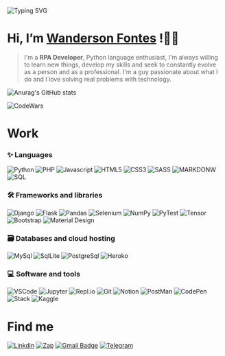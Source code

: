 ![Typing SVG](https://readme-typing-svg.herokuapp.com/?lines=Robotic+Process+Automation+Developer;Passionate+about+technology!;Pythonist;Problem+Solver!;Bug+Annihilator;Web+Developer)
#  Hi, I’m [Wanderson Fontes](https://www.linkedin.com/in/wanderson-fontes-887611154/) !:wave::grin:
>I'm a **RPA Developer**, Python language enthusiast, I'm always willing to learn new things, develop my skills and seek to constantly evolve as a person and as a professional. I'm a guy passionate about what I do and I love solving real problems with technology.


![Anurag's GitHub stats](https://github-readme-stats.vercel.app/api?username=wandersonfontes&hide=contribs,prs&show_icons=true&theme=radical)
<!--[![GitHub Streak](https://github-readme-streak-stats.herokuapp.com/?user=wandersonfontes&theme=radical)](https://git.io/streak-stats)-->
![CodeWars](https://www.codewars.com/users/WanDev/badges/large)

# Work
### :sparkles: Languages
![Python](https://camo.githubusercontent.com/808dfd4514d73d808f2a42e033ec59d350a25356be62824be52e3b258afeb5e6/68747470733a2f2f696d672e736869656c64732e696f2f62616467652f507974686f6e2d3134333534432e7376673f6c6f676f3d707974686f6e266c6f676f436f6c6f723d7768697465)
![PHP](https://camo.githubusercontent.com/08f504258b33496b9eb2ad3145dec07f07e8ed7066f3227a716dd6c75edf76ab/68747470733a2f2f696d672e736869656c64732e696f2f62616467652f5048502d3737374242342e7376673f6c6f676f3d706870266c6f676f436f6c6f723d7768697465)
![Javascript](https://camo.githubusercontent.com/9a794a64d79bb070a8009cf27eb31c989d09d43a65f95362c88ed6c28218319b/68747470733a2f2f696d672e736869656c64732e696f2f62616467652f4a6176615363726970742d4637444631452e7376673f6c6f676f3d6a617661736372697074266c6f676f436f6c6f723d626c61636b)
![HTML5](https://camo.githubusercontent.com/b4c648ad32f8f9f7c328a4dd59b5df0eb2a4e2623095e31d059f026979129491/68747470733a2f2f696d672e736869656c64732e696f2f62616467652f48544d4c2d4533344632362e7376673f6c6f676f3d68746d6c35266c6f676f436f6c6f723d7768697465)
![CSS3](https://camo.githubusercontent.com/53132716f8ed401a79d8c0980b9666b6cd8ce8e7faed1beeb328f821b44850bc/68747470733a2f2f696d672e736869656c64732e696f2f62616467652f4353532d3135373242362e7376673f6c6f676f3d63737333266c6f676f436f6c6f723d7768697465)
![SASS](https://camo.githubusercontent.com/35a8a88e527757f990479aeba303541afb91ef2326d544601edb5c1fe0ad78e6/68747470733a2f2f696d672e736869656c64732e696f2f62616467652f536173732d686f7470696e6b2e7376673f6c6f676f3d53415353266c6f676f436f6c6f723d7768697465)
![MARKDONW](https://camo.githubusercontent.com/0efd050828ea5aa9f24a975795966252bcaa93ce8d2bb4823bc75b52931a9749/68747470733a2f2f696d672e736869656c64732e696f2f62616467652f4d61726b646f776e2d3030303030302e7376673f6c6f676f3d6d61726b646f776e266c6f676f436f6c6f723d7768697465)
![SQL](https://camo.githubusercontent.com/0a6dd12197becf7e63a736290873ddbc951f607242eda09f1774a0a70a7f8eaf/68747470733a2f2f696d672e736869656c64732e696f2f62616467652f53514c2d3032354538432e7376673f6c6f676f3d616d617a6f6e2d64796e616d6f6462266c6f676f436f6c6f723d7768697465)

### :hammer_and_wrench: Frameworks and libraries

![Django](https://camo.githubusercontent.com/b11ad5990163106a47b252acd22ace1f29249b66480864927c6d10f53fa6a1e7/68747470733a2f2f696d672e736869656c64732e696f2f62616467652f2d446a616e676f2d3039324532303f7374796c653d666c61742d737175617265266c6f676f3d446a616e676f266c6f676f436f6c6f723d666666666666)
![Flask](https://camo.githubusercontent.com/3247036052834e4ce99fc7ee13aa6b5518be941338df7982a952972c5647a5ef/68747470733a2f2f696d672e736869656c64732e696f2f62616467652f2d466c61736b2d3030303030303f7374796c653d666c61742d737175617265266c6f676f3d466c61736b266c6f676f436f6c6f723d666666666666)
![Pandas](https://camo.githubusercontent.com/f48049f904b966df3dbca638e59e8528c7546d2f29f608e9283031d9c99c501b/68747470733a2f2f696d672e736869656c64732e696f2f62616467652f50616e6461732d3135303435382e7376673f6c6f676f3d70616e646173266c6f676f436f6c6f723d7768697465)
![Selenium](https://img.shields.io/badge/-Selenium-43B02A?&logo=Selenium&logoColor=FFFFFF) 
![NumPy](https://camo.githubusercontent.com/9dda0e62ed6ae858c705b3c0f0c09c72885852f974cb6c64416abdd96c66dc79/68747470733a2f2f696d672e736869656c64732e696f2f62616467652f4e756d70792d3031333234332e7376673f6c6f676f3d6e756d7079266c6f676f436f6c6f723d7768697465)
![PyTest](https://camo.githubusercontent.com/14db5467f49bc5817ae36665fd1a098e508aa0077c8877225763fc96448a7af0/68747470733a2f2f696d672e736869656c64732e696f2f62616467652f5079746573742d3041394544432e7376673f6c6f676f3d707974657374266c6f676f436f6c6f723d7768697465)
![Tensor](https://camo.githubusercontent.com/6e41841810686404d397e20e14cf7d11253f3b07633e1cf86d5e7921df19e752/68747470733a2f2f696d672e736869656c64732e696f2f62616467652f54656e736f72466c6f772d4646364630302e7376673f6c6f676f3d54656e736f72466c6f77266c6f676f436f6c6f723d7768697465)
![Bootstrap](https://camo.githubusercontent.com/bc050eb2d16bdd3fc50eef513cf1717ddbafa51a311312ada6b8c49a48632731/68747470733a2f2f696d672e736869656c64732e696f2f62616467652f426f6f7473747261702d3739353242332e7376673f6c6f676f3d626f6f747374726170266c6f676f436f6c6f723d7768697465)
![Material Design](https://camo.githubusercontent.com/259762b81d07649b2aa4c1764d49927ac8591e8295c61e93b0e7b581a050596f/68747470733a2f2f696d672e736869656c64732e696f2f62616467652f4d6174657269616c25323044657369676e2d3030383143422e7376673f6c6f676f3d6d6174657269616c2d64657369676e266c6f676f436f6c6f723d7768697465)

### :card_file_box: Databases and cloud hosting

![MySql](https://camo.githubusercontent.com/dd23a25bf25843bfc44c14f7d3d5e408c6e7496356250a141ef978b58839e844/68747470733a2f2f696d672e736869656c64732e696f2f62616467652f4d7953514c2d3030662e7376673f6c6f676f3d6d7973716c266c6f676f436f6c6f723d7768697465)
![SqlLite](https://camo.githubusercontent.com/6fbd93d00f0db1f1eebf3b906ca9bb34d5c5e22241bc19f5a9a156e7a469e640/68747470733a2f2f696d672e736869656c64732e696f2f62616467652f53514c6974652d3037343035652e7376673f6c6f676f3d73716c697465266c6f676f436f6c6f723d7768697465)
![PostgreSql](https://camo.githubusercontent.com/7d32d4d36e9824a8568fd2be4387917c3eb424a3be2552b2548e06eaa3e922df/68747470733a2f2f696d672e736869656c64732e696f2f62616467652f506f737467726553514c2d3331363139322e7376673f6c6f676f3d706f737467726573716c266c6f676f436f6c6f723d7768697465)
![Heroko](https://camo.githubusercontent.com/fc85f51b2ea80feabeac5903668ca75834070b1e571df743cc5fd4e543859648/68747470733a2f2f696d672e736869656c64732e696f2f62616467652f4865726f6b752d3433303039382e7376673f6c6f676f3d6865726f6b75266c6f676f436f6c6f723d7768697465)

### :computer: Software and tools

![VSCode](https://camo.githubusercontent.com/f53628686f10ddabc221f47e91499adfaaed5663511900009deb71bd3c873236/68747470733a2f2f696d672e736869656c64732e696f2f62616467652f56697375616c25323053747564696f253230436f64652d3030373864372e7376673f6c6f676f3d76697375616c2d73747564696f2d636f6465266c6f676f436f6c6f723d7768697465)
![Jupyter](https://camo.githubusercontent.com/4fdc7fc007e28e85b6d2c973300205839144be47e77831923d762560089fa97a/68747470733a2f2f696d672e736869656c64732e696f2f62616467652f4a7570797465722d4633373632362e7376673f6c6f676f3d4a757079746572266c6f676f436f6c6f723d7768697465)
![Repl.io](https://camo.githubusercontent.com/21e60585a5625d9ba38b0b05fc2ed7a3f37cc76bfabc82eb4edff3373e536401/68747470733a2f2f696d672e736869656c64732e696f2f62616467652f5265706c2e69742d3044313031452e7376673f6c6f676f3d5265706c6974266c6f676f436f6c6f723d7768697465)
![Git](https://camo.githubusercontent.com/b957ad4a7456b1ed2ddea1f1e5d7789b1df3c8c5bbcf9427775b0ccad8e0c200/68747470733a2f2f696d672e736869656c64732e696f2f62616467652f4769742d4630353033332e7376673f6c6f676f3d676974266c6f676f436f6c6f723d7768697465)
![Notion](https://camo.githubusercontent.com/c501814c8d2e3d1601f8fb2e347de73963466b17a0162c3821700889da5b8c10/68747470733a2f2f696d672e736869656c64732e696f2f62616467652f4e6f74696f6e2d3031303130312e7376673f6c6f676f3d6e6f74696f6e266c6f676f436f6c6f723d7768697465)
![PostMan](https://camo.githubusercontent.com/a0d4ee5c8ade6c8d92532978856e34de4be418cad95073fef0a00536e91802fa/68747470733a2f2f696d672e736869656c64732e696f2f62616467652f506f73746d616e2d4646364333373f6c6f676f3d706f73746d616e266c6f676f436f6c6f723d7768697465)
![CodePen](https://camo.githubusercontent.com/59058cb3fb2e5aac023252dcc7a4787b1ecbfaeafb0851d235a710f67ede8cd2/68747470733a2f2f696d672e736869656c64732e696f2f62616467652f436f646570656e2d3030303030302e7376673f6c6f676f3d636f646570656e266c6f676f436f6c6f723d7768697465)
![Stack](https://camo.githubusercontent.com/26e24924e6b305b420fe35cac175ab285d3d9faa7facd26e8a98c1f4256f768d/68747470733a2f2f696d672e736869656c64732e696f2f62616467652f2d537461636b2532304f766572666c6f772d4645374131363f6c6f676f3d737461636b2d6f766572666c6f77266c6f676f436f6c6f723d7768697465)
![Kaggle](https://img.shields.io/badge/-Kaggle-20BEFF?&logo=Kaggle&logoColor=FFFFFF)




# Find me
[![Linkdin](https://camo.githubusercontent.com/93ca47e21e17f622a41d26d599e008e4c30b8a322186f18019bc43d54f57b0c9/68747470733a2f2f696d672e736869656c64732e696f2f62616467652f2d4c696e6b6564496e2d3065373661383f7374796c653d666c61742d737175617265266c6f676f3d4c696e6b6564696e266c6f676f436f6c6f723d7768697465)](https://www.linkedin.com/in/wanderson-fontes-887611154/)
[![Zap](https://camo.githubusercontent.com/9db8975b5dcca4306e1d337855c6b2c785da72e83caeb4bbfdbb4a54ac969309/68747470733a2f2f696d672e736869656c64732e696f2f62616467652f2d57686174736170702d3443413134333f7374796c653d666c61742d737175617265266c6162656c436f6c6f723d344341313433266c6f676f3d7768617473617070266c6f676f436f6c6f723d7768697465266c696e6b3d68747470733a2f2f6170692e77686174736170702e636f6d2f73656e643f70686f6e653d7365755f74656c65666f6e655f35352b4444442b6e2543332542416d65726f5f64655f74656c65666f6e6526746578743d48656c6c6f21)](https://api.whatsapp.com/send?phone=5575991046185&text=Hello-Wanderson-Fontes!)
[![Gmail Badge](https://img.shields.io/badge/-wancf19@gmail.com-c14438?style=flat-square&logo=Gmail&logoColor=white&link=mailto:wancf19@gmail.com)](https://mail.google.com/mail/u/0/?fs=1&to=wancf19@gmail.com&tf=cm)
[![Telegram](https://camo.githubusercontent.com/a656e15491abeb687ac466ec7c137cc75fb3244ef2b2cfb249da842e04b3fba4/68747470733a2f2f696d672e736869656c64732e696f2f62616467652f2d54656c656772616d2d3030383863633f7374796c653d666c61742d737175617265266c6f676f3d54656c656772616d266c6f676f436f6c6f723d7768697465)](https://t.me/wancfpy)


